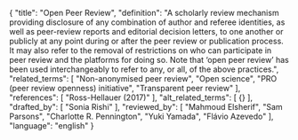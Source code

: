 {
  "title": "Open Peer Review",
  "definition": "A scholarly review mechanism providing disclosure of any combination of author and referee identities, as well as peer-review reports and editorial decision letters, to one another or publicly at any point during or after the peer review or publication process. It may also refer to the removal of restrictions on who can participate in peer review and the platforms for doing so. Note that ‘open peer review’ has been used interchangeably to refer to any, or all, of the above practices.",
  "related_terms": [
    "Non-anonymised peer review",
    "Open science",
    "PRO (peer review openness) initiative",
    "Transparent peer review"
  ],
  "references": [
    "Ross-Hellauer (2017)"
  ],
  "alt_related_terms": [
    {}
  ],
  "drafted_by": [
    "Sonia Rishi"
  ],
  "reviewed_by": [
    "Mahmoud Elsherif",
    "Sam Parsons",
    "Charlotte R. Pennington",
    "Yuki Yamada",
    "Flávio Azevedo"
  ],
  "language": "english"
}
